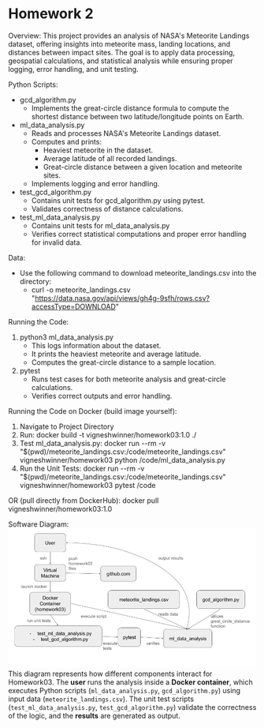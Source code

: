 # Homework 2

Overview: 
This project provides an analysis of NASA's Meteorite Landings dataset, offering insights into meteorite mass, landing locations, and distances between impact sites. The goal is to apply data processing, geospatial calculations, and statistical analysis while ensuring proper logging, error handling, and unit testing.

Python Scripts:
* gcd_algorithm.py
    - Implements the great-circle distance formula to compute the shortest distance between two latitude/longitude points on Earth.
* ml_data_analysis.py
    - Reads and processes NASA's Meteorite Landings dataset.
    - Computes and prints:
        + Heaviest meteorite in the dataset.
        + Average latitude of all recorded landings.
        + Great-circle distance between a given location and meteorite sites.
    - Implements logging and error handling.
* test_gcd_algorithm.py
    - Contains unit tests for gcd_algorithm.py using pytest.
    - Validates correctness of distance calculations.
* test_ml_data_analysis.py
    - Contains unit tests for ml_data_analysis.py
    - Verifies correct statistical computations and proper error handling for invalid data.

Data:
- Use the following command to download meteorite_landings.csv into the directory: 
    * curl -o meteorite_landings.csv "https://data.nasa.gov/api/views/gh4g-9sfh/rows.csv?accessType=DOWNLOAD"

Running the Code:
1. python3 ml_data_analysis.py
    - This logs information about the dataset.
    - It prints the heaviest meteorite and average latitude.
    - Computes the great-circle distance to a sample location.
2. pytest
    - Runs test cases for both meteorite analysis and great-circle calculations.
    - Verifies correct outputs and error handling.

Running the Code on Docker (build image yourself):
1. Navigate to Project Directory
2. Run: docker build -t vigneshwinner/homework03:1.0 ./
3. Test ml_data_analysis.py: docker run --rm -v "$(pwd)/meteorite_landings.csv:/code/meteorite_landings.csv" vigneshwinner/homework03 python /code/ml_data_analysis.py
4. Run the Unit Tests: docker run --rm -v "$(pwd)/meteorite_landings.csv:/code/meteorite_landings.csv" vigneshwinner/homework03 pytest /code

OR (pull directly from DockerHub): docker pull vigneshwinner/homework03:1.0

Software Diagram:
![Software Diagram](diagram.png)
This diagram represents how different components interact for Homework03. The **user** runs the analysis inside a **Docker container**, which executes Python scripts (`ml_data_analysis.py`, `gcd_algorithm.py`) using input data (`meteorite_landings.csv`). The unit test scripts (`test_ml_data_analysis.py`, `test_gcd_algorithm.py`) validate the correctness of the logic, and the **results** are generated as output.
